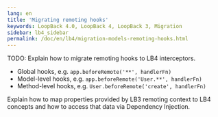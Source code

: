 ```yaml
---
lang: en
title: 'Migrating remoting hooks'
keywords: LoopBack 4.0, LoopBack 4, LoopBack 3, Migration
sidebar: lb4_sidebar
permalink: /doc/en/lb4/migration-models-remoting-hooks.html
---
```


TODO: Explain how to migrate remoting hooks to LB4 interceptors.

- Global hooks, e.g. `app.beforeRemote('**', handlerFn)`
- Model-level hooks, e.g. `app.beforeRemote('User.**', handlerFn)`
- Method-level hooks, e.g. `User.beforeRemote('create', handlerFn)`

Explain how to map properties provided by LB3 remoting context to LB4 concepts
and how to access that data via Dependency Injection.
